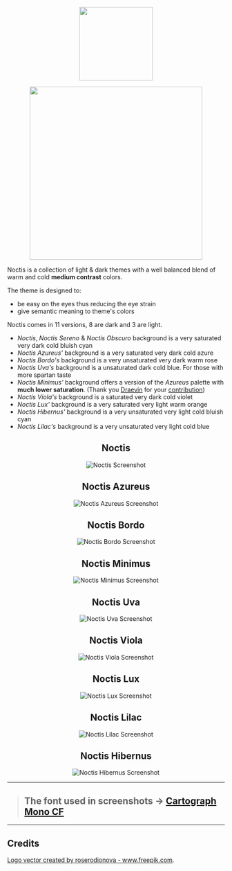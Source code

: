 <p align="center">
   <img width="170" src="https://raw.githubusercontent.com/liviuschera/noctis/master/images/logo.png" />
</p>

<p align="center">
   <img width="400" src="https://github.com/liviuschera/noctis/raw/master/images/noctisLogo.png" />
</p>

Noctis is a collection of light & dark themes with a well balanced blend of warm and cold **medium contrast** colors.

The theme is designed to:

- be easy on the eyes thus reducing the eye strain
- give semantic meaning to theme's colors

Noctis comes in 11 versions, 8 are dark and 3 are light.

- _Noctis_, _Noctis Sereno_ & _Noctis Obscuro_ background is a very saturated very dark cold bluish cyan
- _Noctis Azureus'_ background is a very saturated very dark cold azure
- _Noctis Bordo's_ background is a very unsaturated very dark warm rose
- _Noctis Uva's_ background is a unsaturated dark cold blue. For those with more spartan taste
- _Noctis Minimus'_ background offers a version of the _Azureus_ palette with **much lower saturation**. (Thank you [Draevin](https://github.com/draevin) for your [contribution](https://github.com/liviuschera/noctis/pull/10))
- _Noctis Viola's_ background is a saturated very dark cold violet
- _Noctis Lux'_ background is a very saturated very light warm orange
- _Noctis Hibernus'_ background is a very unsaturated very light cold bluish cyan
- _Noctis Lilac's_ background is a very unsaturated very light cold blue

<div align="center">

## Noctis

![Noctis Screenshot](https://github.com/liviuschera/noctis/raw/master/images/noctis.png)

## Noctis Azureus

![Noctis Azureus Screenshot](https://github.com/liviuschera/noctis/raw/master/images/noctisAzureus.png)

## Noctis Bordo

![Noctis Bordo Screenshot](https://github.com/liviuschera/noctis/raw/master/images/noctisBordo.png)

## Noctis Minimus

![Noctis Minimus Screenshot](https://github.com/liviuschera/noctis/raw/master/images/noctisMinimus.png)

## Noctis Uva

![Noctis Uva Screenshot](https://github.com/liviuschera/noctis/raw/master/images/NoctisUva.png)

## Noctis Viola

![Noctis Viola Screenshot](https://github.com/liviuschera/noctis/raw/master/images/noctisViola.png)

## Noctis Lux

![Noctis Lux Screenshot](https://github.com/liviuschera/noctis/raw/master/images/noctisLux.png)

## Noctis Lilac

![Noctis Lilac Screenshot](https://github.com/liviuschera/noctis/raw/master/images/noctisLilac.png)

## Noctis Hibernus

![Noctis Hibernus Screenshot](https://github.com/liviuschera/noctis/raw/master/images/noctisHibernus.png)

</div>

---

> ## The font used in screenshots &rarr; [Cartograph Mono CF](http://connary.com/cartograph.html)

---

## Credits

<a href="https://www.freepik.com/free-photos-vectors/logo">Logo vector created by roserodionova - www.freepik.com</a>.
